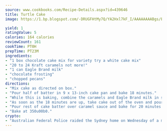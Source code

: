 ```yaml
---
source: www.cookbooks.com/Recipe-Details.aspx?id=439646
title: Turtle Cake
image: https://1.bp.blogspot.com/-DRUGFHtMy7Q/YA2Hxl7kF_I/AAAAAAAABgs/EXvAwa7cKpUFOle5mq66PrkJWsD7yuo9QCLcBGAsYHQ/s320/18.png

yield: 1
ratingValue: 5
calories: 164 calories
reviewCount: 161
cookTime: PT0H
prepTime: PT23M
ingredients:
- "1 box chocolate cake mix for variety try a white cake mix"
- "20 to 24 Kraft caramels not more!"
- "1 can Eagle Brand milk"
- "chocolate frosting"
- "chopped pecans"
directions:
- "Mix cake as directed on box."
- "Pour half of batter in 9 x 13-inch cake pan and bake 18 minutes."
- "While this is baking, combine the caramels and Eagle Brand milk in saucepan and melt over low heat, stirring continuously."
- "As soon as the 18 minutes are up, take cake out of the oven and pour the caramel sauce over it."
- "Pour rest of cake batter over caramel sauce and bake for 20 minutes or until top layer of cake is done."
- "Bake at 350u00b0."
crypto:
- "Australian Federal Police raided the Sydney home on Wednesday of a man named by Wired magazine as the probable creator of cryptocurrency bitcoin, a Reuters witness said."
---
```

